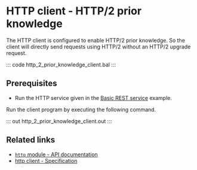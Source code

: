 # HTTP client - HTTP/2 prior knowledge

The HTTP client is configured to enable HTTP/2 prior knowledge. So the client will directly send requests using HTTP/2 without an HTTP/2 upgrade request.

::: code http_2_prior_knowledge_client.bal :::

## Prerequisites
- Run the HTTP service given in the [Basic REST service](/learn/by-example/http-basic-rest-service/) example.

Run the client program by executing the following command.

::: out http_2_prior_knowledge_client.out :::

## Related links
- [`http` module - API documentation](https://lib.ballerina.io/ballerina/http/latest/)
- [http client - Specification](https://ballerina.io/spec/http/#24-client)
